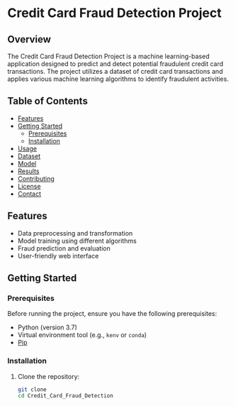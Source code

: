 # Credit Card Fraud Detection Project



## Overview

The Credit Card Fraud Detection Project is a machine learning-based application designed to predict and detect potential fraudulent credit card transactions. The project utilizes a dataset of credit card transactions and applies various machine learning algorithms to identify fraudulent activities.

## Table of Contents

- [Features](#features)
- [Getting Started](#getting-started)
  - [Prerequisites](#prerequisites)
  - [Installation](#installation)
- [Usage](#usage)
- [Dataset](#dataset)
- [Model](#model)
- [Results](#results)
- [Contributing](#contributing)
- [License](#license)
- [Contact](#contact)

## Features

- Data preprocessing and transformation
- Model training using different algorithms
- Fraud prediction and evaluation
- User-friendly web interface

## Getting Started

### Prerequisites

Before running the project, ensure you have the following prerequisites:

- Python (version 3.7)
- Virtual environment tool (e.g., `kenv` or `conda`)
- [Pip](https://pip.pypa.io/en/stable/installing/)

### Installation

1. Clone the repository:

   ```sh
   git clone 
   cd Credit_Card_Fraud_Detection

